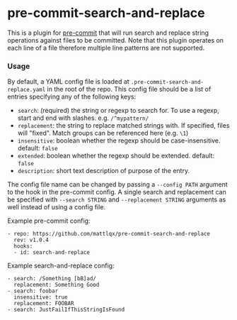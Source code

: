 # pre-commit-search-and-replace

This is a plugin for [pre-commit](https://pre-commit.com) that will run search and replace string operations against files to be committed. Note that this plugin operates on each line of a file therefore multiple line patterns are not supported.

### Usage

By default, a YAML config file is loaded at `.pre-commit-search-and-replace.yaml` in the root of the repo. This config file should be a list of entries specifying any of the following keys:

- `search`: (required) the string or regexp to search for. To use a regexp, start and end with slashes. e.g. `/^mypattern/`
- `replacement`: the string to replace matched strings with. If specified, files will "fixed". Match groups can be referenced here (e.g. `\1`)
- `insensitive`: boolean whether the regexp should be case-insensitive. default: `false`
- `extended`: boolean whether the regexp should be extended. default: `false`
- `description`: short text description of purpose of the entry.

The config file name can be changed by passing a `--config PATH` argument to the hook in the pre-commit config. A single search and replacement can be specified with `--search STRING` and `--replacement STRING` arguments as well instead of using a config file.

Example pre-commit config:

    - repo: https://github.com/mattlqx/pre-commit-search-and-replace
      rev: v1.0.4
      hooks:
      - id: search-and-replace

Example search-and-replace config:

    - search: /Something [bB]ad/
      replacement: Something Good
    - search: foobar
      insensitive: true
      replacement: FOOBAR
    - search: JustFailIfThisStringIsFound
